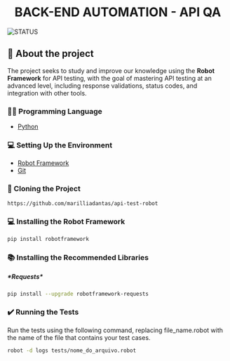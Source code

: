 <h1 align="center"> BACK-END AUTOMATION - API QA</h1>

![STATUS](https://img.shields.io/static/v1?label=STATUS&message=%20FINALIZADO&color=GREEN&style=for-the-badge)


## 💬 About the project
<p> The project seeks to study and improve our knowledge using the <b>Robot Framework</b> for API testing, with the goal of mastering API testing at an advanced level, including response validations, status codes, and integration with other tools.

### 👨‍💻 Programming Language
- [Python](<https://www.python.org/>)


### 💻 Setting Up the Environment
- [Robot Framework](<https://robotframework.org/>)
- [Git](<https://git-scm.com/downloads>)


### 📁 Cloning the Project
```bash
https://github.com/marilliadantas/api-test-robot
```

### 💻 Installing the Robot Framework
```bash
pip install robotframework
```

### 📚 Installing the Recommended Libraries
<h5>*Requests*</h5>

```bash
pip install --upgrade robotframework-requests
```

### ✔️ Running the Tests
Run the tests using the following command, replacing file_name.robot with the name of the file that contains your test cases.
```bash
robot -d logs tests/nome_do_arquivo.robot
```